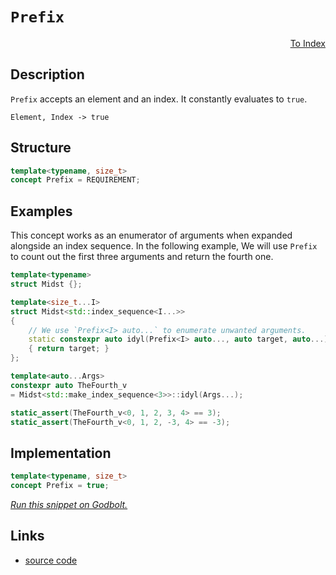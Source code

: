 <!-- Copyright 2024 Feng Mofan
SPDX-License-Identifier: Apache-2.0 -->

# `Prefix`

<p style='text-align: right;'><a href="../utilities.md#prefix">To Index</a></p>

## Description

`Prefix` accepts an element and an index. It constantly evaluates to `true`.

<pre><code>Element, Index -> true</code></pre>

## Structure

```C++
template<typename, size_t>
concept Prefix = REQUIREMENT;
```

## Examples

This concept works as an enumerator of arguments when expanded alongside an index sequence.
In the following example, We will use `Prefix` to count out the first three arguments and return the fourth one.

```C++
template<typename>
struct Midst {};

template<size_t...I>
struct Midst<std::index_sequence<I...>>
{
    // We use `Prefix<I> auto...` to enumerate unwanted arguments.
    static constexpr auto idyl(Prefix<I> auto..., auto target, auto...)
    { return target; }
};

template<auto...Args>
constexpr auto TheFourth_v
= Midst<std::make_index_sequence<3>>::idyl(Args...);

static_assert(TheFourth_v<0, 1, 2, 3, 4> == 3);
static_assert(TheFourth_v<0, 1, 2, -3, 4> == -3);
```

## Implementation

```C++
template<typename, size_t>
concept Prefix = true;
```

[*Run this snippet on Godbolt.*](https://godbolt.org/#z:OYLghAFBqd5QCxAYwPYBMCmBRdBLAF1QCcAaPECAMzwBtMA7AQwFtMQByARg9KtQYEAysib0QXACx8BBAKoBnTAAUAHpwAMvAFYTStJg1DIApACYAQuYukl9ZATwDKjdAGFUtAK4sGEgJykrgAyeAyYAHI%2BAEaYxBIapAAOqAqETgwe3r4ByanpAqHhUSyx8VyJdpgOGUIETMQEWT5%2BXIFVNQJ1DQRFkTFxCbb1jc05bcM9fSVlCQCUtqhexMjsHOYAzGHI3lgA1CYbbsgKBOhYVIfYJhoAgje3BJgsSQZPh24EAJ5JjKyYpD2aQAXpgAPoEK4PNAMVZJAh7ZTETA0VQHDYAET2BGIXkwhysdweAHoAFTkimUqnEkmUvYAFWwQnpQj2lJpdzJVO5FI59yJZi2sN2mHRbi8jlohC%2BUKJdyeLze%2BKO31%2BzDYstup1xDj2AFk8OhTgcAOxWE0YgkPB4K15Md5HEHgggAOjdAElNdqvLqDUbIY6ziAQGEsKowUoAI542HKtzut0uqEba5Es0PPaZvbE4l7ADqoq8SgOADYNEiUXhVB9PSm9kwJahEyYy9jUHtGD44vbCwwAO6GJ7oevEYBdwQKJN3LNA%2BqOZB7GGnTCqJLEeuNvaGr60CAV1E1q4boiJwENojYhrATAEM%2BNxNzDNZkxmvbIgjLBiX0c3gmmy1ppaGyEvyjzPHaDpuOeTZurco4KJqS5PKu67QQyCCYAAYksjQIGCABu1qYvqhqnB8pzoMGLBMAA1uCoYrhGmDRowqwfBsybYMG267nBwCTm6j7AdadynPaeDIGCTAKEojQQPSGHYcsBB4YRRyJHsXCAmYgIbICkhHocQFYhsQkgWJ85STJcQEPJik4SpBEfBpWl7DpewALR6XsBl1kZRmeaZBIcAstCcAArLwfgcFopCoJwbjWNYQI4asByCjwpAEJoIULDRIDhRoLpmGY/gABwaP44VlSWGySGYJqSCW%2BicJIvAsAkiTRbF8UcLwCggIk2UxSFpBwLAMCICASwEEkErkJQaAvHQcQRP8nCqDVHklpIezAMgC5SMVvCYPgRDEIaej8IIIhiOwUgyIIigqOoI2kLoWl9sQTBJJwPChRFUU5XFnAAPISnNCKoFQeybSW227fth2SMVewQB4y30OumxcHMvDDVoCwQEgS1JCtZAUBApPkyAwBSDpNC0E8xADRA0TA9EYQNF8f28JzzDEF8oPRNo1TDZlS1sIIoMMLQPNvVg0ReMAUG0LQA3cLwWDUUY4gK3gyI1PhmAa7FK7VBKayZWETxhW9UrRN9gseFgwM4ngHWa6QxvENEqSYBizyGMAUpGDlCxUAY/EAGp4Jgfag2qvOPcIojiA913yEoajAx9%2BjBygSWWPoeDRANkALKg8IZBrHkUUZpiWNYZg9T7F1YOXEALB0jjOBArhjK0QQMOg0wDOUeRpL3mSeC0egpFPGRj6UgxaT3tQjE0s/jLYmD2NP3SNMvsxr5vg96GJR9hP0K/lN3qX3QDHCRaQ3W8L1sNbTte0HZpKNmGjXAhASDpQ2LjfG4cFgYSYFgeIXdSD5UkBsF0/gNiNQ0PVJqGgNDhRLIEO2bVSAdTAS6EsXASxlXKuQ8KkguDhVQc1N%2BIM%2Bq2EGllcOY1JrE2mhDealNqZYzWmwTgDQWD4RNB5Jgi4DBGE0v4F0XAXRmzOiQS6WlM63XTtITOz0c5vV0DpL6P1eZPxfkw3q4NZoSj2NDEcYiJFSJ2MHORCilFowxmTLGoCzB43YSNImJNUCYziAtKmQTPGDFEeIjyTijBtAqHwOgzNWbszevzbmyd0mC2FqLBwydJaMAIDLOWwNFbK1VurZO2tg561ivgQ2jhjamxOqoC2Txk42z3sDB2TsvguzWLFd2ntMo%2Bz9koQOOsQ5hFAP4vgUcFCx3jonRgycNFp3uto2QujXqxQMfnMOjcrDFwdp3Su1cBC13rpiQ5zdW5xHbibeA3c95iwyC4Ee58tIhGvjMVek8Cgz2yEPBeALj5/PXl0M%2B28h4QoYIfXoPzx4XyhUC5FUxEW3wkPfZYqwsUtWfkDN6H8okOOkc4toriNCAJUdjDKviCa5VINA2BlAn6EOIfIjBJp6EmhNHVMwTVaGv2Br1fqbCGVEy4UgGakNQkCNWutDgojv4sAUPhBc%2BEKVKlOCdGlaiU6aI2SnbZucQB6SMb9TWpjCU9TBrwqGMNlW7VVeqvYmr5HaoROjcJ5NQGmQgbM7h8qKaLR9VjEA6qkhJAIm0MEnqpLEBYDtRJTM4gpI5lzQWmTM1CxFmLfJQSpZFNlvLOpmAlYqzEJUr21TdYDK1gbV5TTgbm2QJbDpggun21Lr0/pbsLrDN4KM/2EyanTI4ZHJgMc44JyTl7NZd0JCbKetnHZOgzX7OMEXGwJynlxXOQwDWxIKKFybpYFu7826GkeRXXe%2B83n9w%2BdCvQ3zihIq0iC6enz/nTzBRPWF8Lv0Ac3n%2BtFoxn2n3RW%2BzFuNFg4sfvisxIrOB2JVWqjVWqezGggEA86oDwF%2BMJlAzAMDBjwIIe1EApUXQbA2OFQqtDsG0ZNBQ4VRLOBiqGpAhBIBJDyN5RoNoGCuAbBLOFE0ZgaH4o2Da9%2BHHCOMrtmYWTzCA1Ee9mmt5kggA%3D)

## Links

- [source code](../../../conceptrodon/prefix.hpp)
